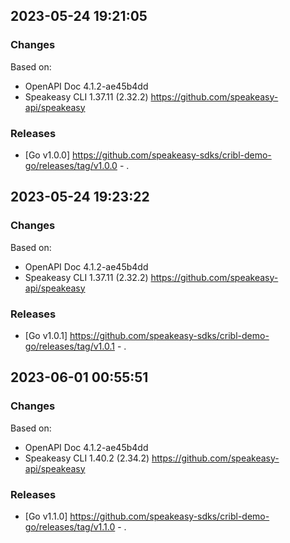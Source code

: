 

## 2023-05-24 19:21:05
### Changes
Based on:
- OpenAPI Doc 4.1.2-ae45b4dd 
- Speakeasy CLI 1.37.11 (2.32.2) https://github.com/speakeasy-api/speakeasy
### Releases
- [Go v1.0.0] https://github.com/speakeasy-sdks/cribl-demo-go/releases/tag/v1.0.0 - .

## 2023-05-24 19:23:22
### Changes
Based on:
- OpenAPI Doc 4.1.2-ae45b4dd 
- Speakeasy CLI 1.37.11 (2.32.2) https://github.com/speakeasy-api/speakeasy
### Releases
- [Go v1.0.1] https://github.com/speakeasy-sdks/cribl-demo-go/releases/tag/v1.0.1 - .

## 2023-06-01 00:55:51
### Changes
Based on:
- OpenAPI Doc 4.1.2-ae45b4dd 
- Speakeasy CLI 1.40.2 (2.34.2) https://github.com/speakeasy-api/speakeasy
### Releases
- [Go v1.1.0] https://github.com/speakeasy-sdks/cribl-demo-go/releases/tag/v1.1.0 - .
